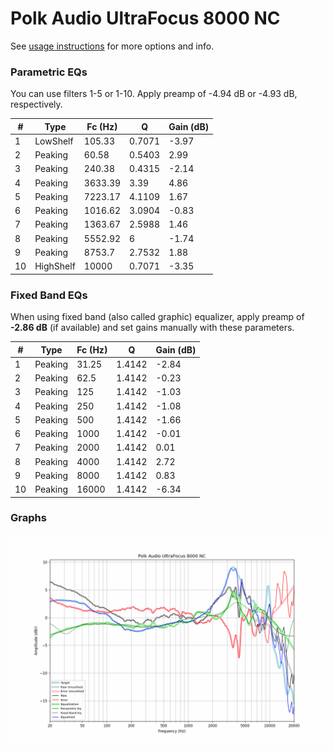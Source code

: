 # Polk Audio UltraFocus 8000 NC
See [usage instructions](https://github.com/jaakkopasanen/AutoEq#usage) for more options and info.

### Parametric EQs
You can use filters 1-5 or 1-10. Apply preamp of -4.94 dB or -4.93 dB, respectively.

|   # | Type      |   Fc (Hz) |      Q |   Gain (dB) |
|-----|-----------|-----------|--------|-------------|
|   1 | LowShelf  |    105.33 | 0.7071 |       -3.97 |
|   2 | Peaking   |     60.58 | 0.5403 |        2.99 |
|   3 | Peaking   |    240.38 | 0.4315 |       -2.14 |
|   4 | Peaking   |   3633.39 | 3.39   |        4.86 |
|   5 | Peaking   |   7223.17 | 4.1109 |        1.67 |
|   6 | Peaking   |   1016.62 | 3.0904 |       -0.83 |
|   7 | Peaking   |   1363.67 | 2.5988 |        1.46 |
|   8 | Peaking   |   5552.92 | 6      |       -1.74 |
|   9 | Peaking   |   8753.7  | 2.7532 |        1.88 |
|  10 | HighShelf |  10000    | 0.7071 |       -3.35 |

### Fixed Band EQs
When using fixed band (also called graphic) equalizer, apply preamp of **-2.86 dB** (if available) and set gains manually with these parameters.

|   # | Type    |   Fc (Hz) |      Q |   Gain (dB) |
|-----|---------|-----------|--------|-------------|
|   1 | Peaking |     31.25 | 1.4142 |       -2.84 |
|   2 | Peaking |     62.5  | 1.4142 |       -0.23 |
|   3 | Peaking |    125    | 1.4142 |       -1.03 |
|   4 | Peaking |    250    | 1.4142 |       -1.08 |
|   5 | Peaking |    500    | 1.4142 |       -1.66 |
|   6 | Peaking |   1000    | 1.4142 |       -0.01 |
|   7 | Peaking |   2000    | 1.4142 |        0.01 |
|   8 | Peaking |   4000    | 1.4142 |        2.72 |
|   9 | Peaking |   8000    | 1.4142 |        0.83 |
|  10 | Peaking |  16000    | 1.4142 |       -6.34 |

### Graphs
![](./Polk%20Audio%20UltraFocus%208000%20NC.png)

